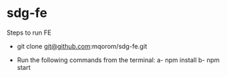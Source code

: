 # sdg-fe

Steps to run FE

- git clone git@github.com:mqorom/sdg-fe.git


- Run the following commands from the terminal:
a- npm install
b- npm start




